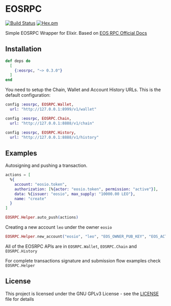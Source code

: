 # EOSRPC

[![Build Status](https://travis-ci.org/BeSpiral/eosrpc-elixir-wrapper.svg?branch=master)](https://travis-ci.org/BeSpiral/eosrpc-elixir-wrapper)
[![Hex.pm](https://img.shields.io/hexpm/v/eosrpc.svg)](https://hex.pm/packages/eosrpc)


Simple EOSRPC Wrapper for Elixir.
Based on [EOS RPC Official Docs](https://developers.eos.io/eosio-nodeos/reference)

## Installation

```elixir
def deps do
  [
    {:eosrpc, "~> 0.3.0"}
  ]
end
```

You need to setup the Chain, Wallet and Account History URLs. This is the default configuration:


```elixir
config :eosrpc, EOSRPC.Wallet,
  url: "http://127.0.0.1:8999/v1/wallet"

config :eosrpc, EOSRPC.Chain,
  url: "http://127.0.0.1:8888/v1/chain"

config :eosrpc, EOSRPC.History,
  url: "http://127.0.0.1:8888/v1/history"
```


## Examples

Autosigning and pushing a transaction.

```elixir
actions = [
  %{
    account: "eosio.token",
    authorization: [%{actor: "eosio.token", permission: "active"}],
    data: %{issuer: "eosio", max_supply: "10000.00 LEO"},
    name: "create"
  }
]

EOSRPC.Helper.auto_push(actions)
```

Creating a new account `leo` under the owner `eosio`

```elixir
EOSRPC.Helper.new_account("eosio", "leo", "EOS_OWNER_PUB_KEY", "EOS_ACTIVE_PUB_KEY")
```

All of the EOSRPC APIs are in `EOSRPC.Wallet`, `EOSRPC.Chain` and `EOSRPC.History`

For complete transactions signature and submission flow examples check `EOSRPC.Helper`

## License

This project is licensed under the GNU GPLv3 License - see the [LICENSE](LICENSE) file for details

